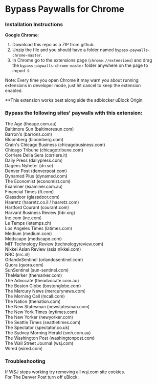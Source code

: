# Bypass Paywalls for Chrome
### Installation Instructions
**Google Chrome**:
1. Download this repo as a ZIP from github.
1. Unzip the file and you should have a folder named `bypass-paywalls-chrome-master`.
1. In Chrome go to the extensions page (`chrome://extensions`) and drag the `bypass-paywalls-chrome-master` folder anywhere on the page to import it.

Note: Every time you open Chrome it may warn you about running extensions in developer mode, just hit cancel to keep the extension enabled.

**This extension works best along side the adblocker uBlock Origin

### Bypass the following sites' paywalls with this extension:

The Age (theage.com.au)\
Baltimore Sun (baltimoresun.com)\
Barron's (barrons.com)\
Bloomberg (bloomberg.com)\
Crain's Chicago Business (chicagobusiness.com)\
Chicago Tribune (chicagotribune.com)\
Corriere Della Sera (corriere.it)\
Daily Press (dailypress.com)\
Dagens Nyheter (dn.se)\
Denver Post (denverpost.com)\
Dynamed Plus (dynamed.com)\
The Economist (economist.com)\
Examiner (examiner.com.au)\
Financial Times (ft.com)\
Glassdoor (glassdoor.com)\
Haaretz (haaretz.co.il / haaretz.com)\
Hartford Courant (courant.com)\
Harvard Business Review (hbr.org)\
Inc.com (inc.com)\
Le Temps (letemps.ch)\
Los Angeles Times (latimes.com)\
Medium (medium.com)\
Medscape (medscape.com)\
MIT Technology Review (technologyreview.com)\
Nikkei Asian Review (asia.nikkei.com)\
NRC (nrc.nl)\
OrlandoSentinel (orlandosentinel.com)\
Quora (quora.com)\
SunSentinel (sun-sentinel.com)\
TheMarker (themarker.com)\
The Advocate (theadvocate.com.au)\
The Boston Globe (bostonglobe.com)\
The Mercury News (mercurynews.com)\
The Morning Call (mcall.com)\
The Nation (thenation.com)\
The New Statesman (newstatesman.com)\
The New York Times (nytimes.com)\
The New Yorker (newyorker.com)\
The Seattle Times (seattletimes.com)\
The Spectator (spectator.co.uk)\
The Sydney Morning Herald (smh.com.au)\
The Washington Post (washingtonpost.com)\
The Wall Street Journal (wsj.com)\
Wired (wired.com)

### Troubleshooting
If WSJ stops working try removing all wsj.com site cookies.\
For The Denver Post turn off uBlock.
